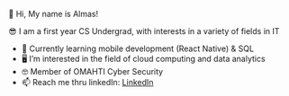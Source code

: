 👋 	 	Hi, My name is Almas!

😎  	I am a first year CS Undergrad, with interests in a variety of fields in IT
  
  - 📱    Currently learning mobile development (React Native) & SQL
  - 🖥️    I’m interested in the field of cloud computing and data analytics
  - 🤓		Member of OMAHTI Cyber Security
  - 📫    Reach me thru linkedIn: [LinkedIn](https://www.linkedin.com/in/almas-mirzandi-ramadhan-1bbb66211/)

<!---
almasmirzandir/almasmirzandir is a ✨ special ✨ repository because its `README.md` (this file) appears on your GitHub profile.
You can click the Preview link to take a look at your changes.
--->

